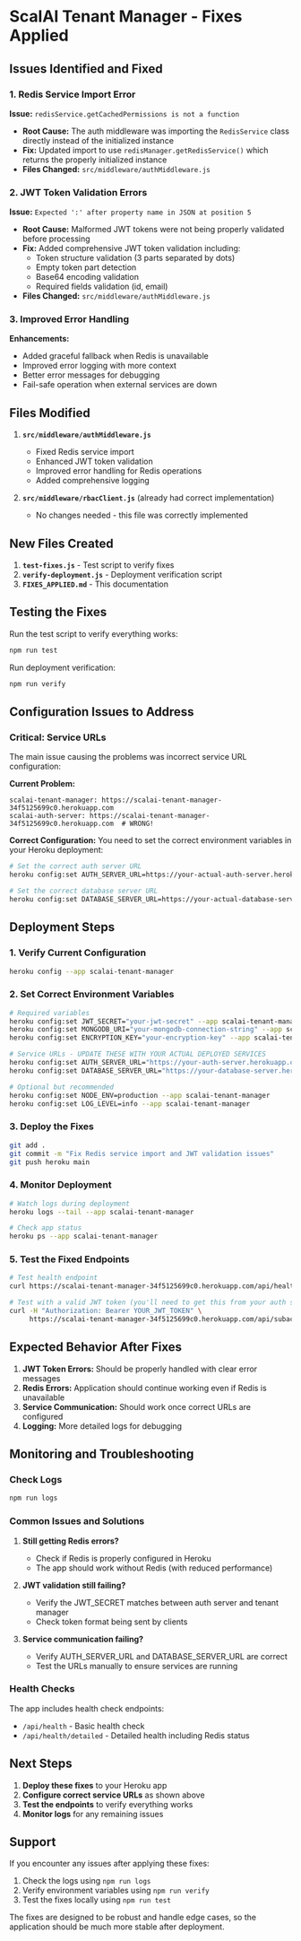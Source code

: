 # ScalAI Tenant Manager - Fixes Applied

## Issues Identified and Fixed

### 1. Redis Service Import Error
**Issue:** `redisService.getCachedPermissions is not a function`
- **Root Cause:** The auth middleware was importing the `RedisService` class directly instead of the initialized instance
- **Fix:** Updated import to use `redisManager.getRedisService()` which returns the properly initialized instance
- **Files Changed:** `src/middleware/authMiddleware.js`

### 2. JWT Token Validation Errors
**Issue:** `Expected ':' after property name in JSON at position 5`
- **Root Cause:** Malformed JWT tokens were not being properly validated before processing
- **Fix:** Added comprehensive JWT token validation including:
  - Token structure validation (3 parts separated by dots)
  - Empty token part detection
  - Base64 encoding validation
  - Required fields validation (id, email)
- **Files Changed:** `src/middleware/authMiddleware.js`

### 3. Improved Error Handling
**Enhancements:**
- Added graceful fallback when Redis is unavailable
- Improved error logging with more context
- Better error messages for debugging
- Fail-safe operation when external services are down

## Files Modified

1. **`src/middleware/authMiddleware.js`**
   - Fixed Redis service import
   - Enhanced JWT token validation
   - Improved error handling for Redis operations
   - Added comprehensive logging

2. **`src/middleware/rbacClient.js`** (already had correct implementation)
   - No changes needed - this file was correctly implemented

## New Files Created

1. **`test-fixes.js`** - Test script to verify fixes
2. **`verify-deployment.js`** - Deployment verification script
3. **`FIXES_APPLIED.md`** - This documentation

## Testing the Fixes

Run the test script to verify everything works:
```bash
npm run test
```

Run deployment verification:
```bash
npm run verify
```

## Configuration Issues to Address

### Critical: Service URLs
The main issue causing the problems was incorrect service URL configuration:

**Current Problem:**
```
scalai-tenant-manager: https://scalai-tenant-manager-34f5125699c0.herokuapp.com
scalai-auth-server: https://scalai-tenant-manager-34f5125699c0.herokuapp.com  # WRONG!
```

**Correct Configuration:**
You need to set the correct environment variables in your Heroku deployment:

```bash
# Set the correct auth server URL
heroku config:set AUTH_SERVER_URL=https://your-actual-auth-server.herokuapp.com --app scalai-tenant-manager

# Set the correct database server URL  
heroku config:set DATABASE_SERVER_URL=https://your-actual-database-server.herokuapp.com --app scalai-tenant-manager
```

## Deployment Steps

### 1. Verify Current Configuration
```bash
heroku config --app scalai-tenant-manager
```

### 2. Set Correct Environment Variables
```bash
# Required variables
heroku config:set JWT_SECRET="your-jwt-secret" --app scalai-tenant-manager
heroku config:set MONGODB_URI="your-mongodb-connection-string" --app scalai-tenant-manager
heroku config:set ENCRYPTION_KEY="your-encryption-key" --app scalai-tenant-manager

# Service URLs - UPDATE THESE WITH YOUR ACTUAL DEPLOYED SERVICES
heroku config:set AUTH_SERVER_URL="https://your-auth-server.herokuapp.com" --app scalai-tenant-manager
heroku config:set DATABASE_SERVER_URL="https://your-database-server.herokuapp.com" --app scalai-tenant-manager

# Optional but recommended
heroku config:set NODE_ENV=production --app scalai-tenant-manager
heroku config:set LOG_LEVEL=info --app scalai-tenant-manager
```

### 3. Deploy the Fixes
```bash
git add .
git commit -m "Fix Redis service import and JWT validation issues"
git push heroku main
```

### 4. Monitor Deployment
```bash
# Watch logs during deployment
heroku logs --tail --app scalai-tenant-manager

# Check app status
heroku ps --app scalai-tenant-manager
```

### 5. Test the Fixed Endpoints
```bash
# Test health endpoint
curl https://scalai-tenant-manager-34f5125699c0.herokuapp.com/api/health

# Test with a valid JWT token (you'll need to get this from your auth server)
curl -H "Authorization: Bearer YOUR_JWT_TOKEN" \
     https://scalai-tenant-manager-34f5125699c0.herokuapp.com/api/subaccounts/SUBACCOUNT_ID
```

## Expected Behavior After Fixes

1. **JWT Token Errors:** Should be properly handled with clear error messages
2. **Redis Errors:** Application should continue working even if Redis is unavailable
3. **Service Communication:** Should work once correct URLs are configured
4. **Logging:** More detailed logs for debugging

## Monitoring and Troubleshooting

### Check Logs
```bash
npm run logs
```

### Common Issues and Solutions

1. **Still getting Redis errors?**
   - Check if Redis is properly configured in Heroku
   - The app should work without Redis (with reduced performance)

2. **JWT validation still failing?**
   - Verify the JWT_SECRET matches between auth server and tenant manager
   - Check token format being sent by clients

3. **Service communication failing?**
   - Verify AUTH_SERVER_URL and DATABASE_SERVER_URL are correct
   - Test the URLs manually to ensure services are running

### Health Checks

The app includes health check endpoints:
- `/api/health` - Basic health check
- `/api/health/detailed` - Detailed health including Redis status

## Next Steps

1. **Deploy these fixes** to your Heroku app
2. **Configure correct service URLs** as shown above
3. **Test the endpoints** to verify everything works
4. **Monitor logs** for any remaining issues

## Support

If you encounter any issues after applying these fixes:
1. Check the logs using `npm run logs`
2. Verify environment variables using `npm run verify`
3. Test the fixes locally using `npm run test`

The fixes are designed to be robust and handle edge cases, so the application should be much more stable after deployment. 
